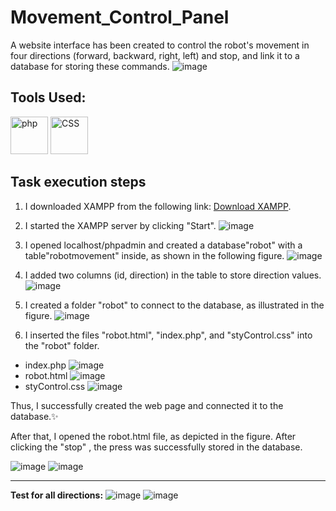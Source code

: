 # Movement_Control_Panel
A website interface has been created to control the robot's movement in four directions (forward, backward, right, left) and stop, and link it to a database for storing these commands.
![image](https://github.com/user-attachments/assets/86d4da67-c6d3-4cdc-9426-3d6ab99717ab)

## Tools Used:
<img src="https://cdn.jsdelivr.net/gh/devicons/devicon@latest/icons/php/php-original.svg" alt="php" width="60" height="60" style="max-width: 100%;" />

<img src="https://cdn.jsdelivr.net/gh/devicons/devicon@latest/icons/css3/css3-original.svg" alt="CSS" width="60" height="60" style="max-width: 100%;" />

## Task execution steps
1. I downloaded XAMPP from the following link: [Download XAMPP](https://www.apachefriends.org/download.html).

2. I started the XAMPP server by clicking "Start".
![image](https://github.com/user-attachments/assets/ce236b79-ea60-49c0-afa7-86669b9e71bc)

3. I opened localhost/phpadmin and created a database"robot" with a table"robotmovement" inside, as shown in the following figure.
![image](https://github.com/user-attachments/assets/4e5de6f4-f0d2-4c9f-9642-214e6e04f4de)

4. I added two columns (id, direction) in the table to store direction values.
![image](https://github.com/user-attachments/assets/041a58f5-7726-44ac-9657-ff87e0d2a1b3)

5. I created a folder "robot" to connect to the database, as illustrated in the figure.
![image](https://github.com/user-attachments/assets/718b3d76-2bd4-445c-8bb8-02a3e28b55d4)

6. I inserted the files "robot.html", "index.php", and "styControl.css" into the "robot" folder.
- index.php
![image](https://github.com/user-attachments/assets/94f1ff28-f866-4390-946b-3994da62bb66)
- robot.html
![image](https://github.com/user-attachments/assets/070f67df-d724-4af0-9ceb-96889011daaa)
- styControl.css 
![image](https://github.com/user-attachments/assets/ebe1e16b-410c-455b-b0fe-f3dcbe47bb2b)

Thus, I successfully created the web page and connected it to the database.✨

After that, I opened the robot.html file, as depicted in the figure.
After clicking the "stop" , the press was successfully stored in the database.

![image](https://github.com/user-attachments/assets/92dcf8e2-39e4-4868-a6e4-5f6c9ae8d894)
![image](https://github.com/user-attachments/assets/638112fc-8773-45a2-ada1-5c86d20a1ffe)

------------------------------------------------------------------------
**Test for all directions:**
![image](https://github.com/user-attachments/assets/9c619198-6643-4903-a01b-ab7c861cf198)
![image](https://github.com/user-attachments/assets/b2e7aa5e-53ed-4d46-811d-1765435e9118)
